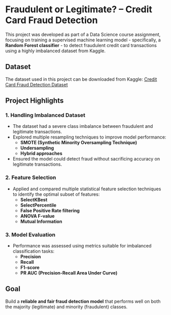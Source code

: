 # Fraudulent or Legitimate? – Credit Card Fraud Detection

This project was developed as part of a Data Science course assignment, focusing on training a supervised machine learning model - specifically, a **Random Forest classifier** - to detect fraudulent credit card transactions using a highly imbalanced dataset from Kaggle.

## Dataset
The dataset used in this project can be downloaded from Kaggle: [Credit Card Fraud Detection Dataset](https://www.kaggle.com/datasets/kartik2112/fraud-detection)

## Project Highlights

### 1. Handling Imbalanced Dataset
- The dataset had a severe class imbalance between fraudulent and legitimate transactions.  
- Explored multiple resampling techniques to improve model performance:
  - **SMOTE (Synthetic Minority Oversampling Technique)**  
  - **Undersampling**  
  - **Hybrid approaches**  
- Ensured the model could detect fraud without sacrificing accuracy on legitimate transactions.

### 2. Feature Selection
- Applied and compared multiple statistical feature selection techniques to identify the optimal subset of features:  
  - **SelectKBest**  
  - **SelectPercentile**  
  - **False Positive Rate filtering**  
  - **ANOVA F-value**  
  - **Mutual Information**  

### 3. Model Evaluation
- Performance was assessed using metrics suitable for imbalanced classification tasks:  
  - **Precision**  
  - **Recall**  
  - **F1-score**  
  - **PR AUC (Precision-Recall Area Under Curve)**  

## Goal
Build a **reliable and fair fraud detection model** that performs well on both the majority (legitimate) and minority (fraudulent) classes.


